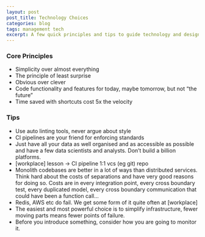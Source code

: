 ```yaml
---
layout: post
post_title: Technology Choices
categories: blog
tags: management tech
excerpt: A few quick principles and tips to guide technology and design choices.
---
```

### Core Principles

- Simplicity over almost everything
- The principle of least surprise
- Obvious over clever
- Code functionality and features for today, maybe tomorrow, but not “the future”
- Time saved with shortcuts cost 5x the velocity

### Tips

- Use auto linting tools, never argue about style
- CI pipelines are your friend for enforcing standards
- Just have all your data as well organised and as accessible as possible and have a few data scientists and analysts. Don’t build a billion platforms.
- [workplace] lesson → CI pipeline 1:1 vcs (eg git) repo
- Monolith codebases are better in a lot of ways than distributed services. Think hard about the costs of separations and have very good reasons for doing so. Costs are in every integration point, every cross boundary test, every duplicated model, every cross boundary communication that could have been a function call...
- Redis, AWS etc do fail. We get some form of it quite often at [workplace]
- The easiest and most powerful choice is to simplify infrastructure, fewer moving parts means fewer points of failure.
- Before you introduce something, consider how you are going to monitor it.
